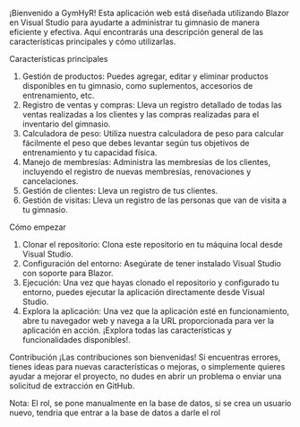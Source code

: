 ¡Bienvenido a GymHyR!
Esta aplicación web está diseñada utilizando Blazor en Visual Studio para ayudarte a administrar tu gimnasio de manera eficiente y efectiva. Aquí encontrarás una descripción general de las características principales y cómo utilizarlas.

Características principales
1.	Gestión de productos: Puedes agregar, editar y eliminar productos disponibles en tu gimnasio, como suplementos, accesorios de entrenamiento, etc.
2.	Registro de ventas y compras: Lleva un registro detallado de todas las ventas realizadas a los clientes y las compras realizadas para el inventario del gimnasio.
3.	Calculadora de peso: Utiliza nuestra calculadora de peso para calcular fácilmente el peso que debes levantar según tus objetivos de entrenamiento y tu capacidad física.
4.	Manejo de membresías: Administra las membresías de los clientes, incluyendo el registro de nuevas membresías, renovaciones y cancelaciones.
5.	Gestión de clientes: Lleva un registro de tus clientes.
6.	Gestión de visitas: Lleva un registro de las personas que van de visita a tu gimnasio.

Cómo empezar
1.	Clonar el repositorio: Clona este repositorio en tu máquina local desde Visual Studio.
2.	Configuración del entorno: Asegúrate de tener instalado Visual Studio con soporte para Blazor.
3.	Ejecución: Una vez que hayas clonado el repositorio y configurado tu entorno, puedes ejecutar la aplicación directamente desde Visual Studio.
4.	Explora la aplicación: Una vez que la aplicación esté en funcionamiento, abre tu navegador web y navega a la URL proporcionada para ver la aplicación en acción. ¡Explora todas las características y funcionalidades disponibles!.

Contribución
¡Las contribuciones son bienvenidas! Si encuentras errores, tienes ideas para nuevas características o mejoras, o simplemente quieres ayudar a mejorar el proyecto, no dudes en abrir un problema o enviar una solicitud de extracción en GitHub.

Nota:
El rol, se pone manualmente en la base de datos, si se crea un usuario nuevo, tendria que entrar a la base de datos a darle el rol

